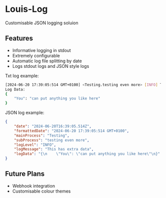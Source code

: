 # Louis-Log

Customisable JSON logging soluion

## Features

-   Informative logging in stdout
-   Extremely configurable
-   Automatic log file splitting by date
-   Logs stdout logs and JSON style logs

Txt log example:

```bash
[2024-06-20 17:39:05:514 GMT+0100] <Testing.testing even more> [INFO] This has extra data
Log Data:
{
    "You": "can put anything you like here"
}

```

JSON log example:

```json
{
    "date": "2024-06-20T16:39:05.514Z",
    "formattedDate": "2024-06-20 17:39:05:514 GMT+0100",
    "mainProcess": "Testing",
    "subProcess": "testing even more",
    "logLevel": "INFO",
    "logMessage": "This has extra data",
    "logData": "{\n    \"You\": \"can put anything you like here\"\n}"
}
```

## Future Plans

-   Webhook integration
-   Customisable colour themes
